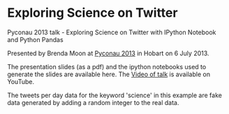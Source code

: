 Exploring Science on Twitter
===========

Pyconau 2013 talk - Exploring Science on Twitter with IPython Notebook and Python Pandas

Presented by Brenda Moon at [Pyconau 2013](http://2013.pycon-au.org/) in Hobart on 6 July 2013. 

The presentation slides (as a pdf) and the ipython notebooks used to generate the slides are available here. 
The [Video of talk](http://youtu.be/xoFZPCziIac) is available on YouTube.

The tweets per day data for the keyword 'science' in this example are fake data generated by adding a random 
integer to the real data.


